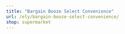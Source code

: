 ```yaml
---
title: "Bargain Booze Select Convenience"
url: /ely/bargain-booze-select-convenience/
shop: supermarket
---
```

